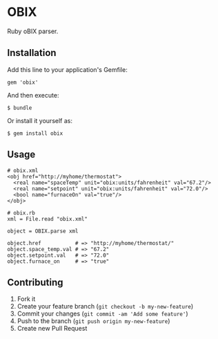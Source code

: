 # OBIX

Ruby oBIX parser.

## Installation

Add this line to your application's Gemfile:

    gem 'obix'

And then execute:

    $ bundle

Or install it yourself as:

    $ gem install obix

## Usage
    
    # obix.xml
    <obj href="http://myhome/thermostat">
      <real name="spaceTemp" unit="obix:units/fahrenheit" val="67.2"/>
      <real name="setpoint" unit="obix:units/fahrenheit" val="72.0"/>
      <bool name="furnaceOn" val="true"/>
    </obj>

    # obix.rb
    xml = File.read "obix.xml"

    object = OBIX.parse xml

    object.href           # => "http://myhome/thermostat/"
    object.space_temp.val # => "67.2"
    object.setpoint.val   # => "72.0"
    object.furnace_on     # => "true"

## Contributing

1. Fork it
2. Create your feature branch (`git checkout -b my-new-feature`)
3. Commit your changes (`git commit -am 'Add some feature'`)
4. Push to the branch (`git push origin my-new-feature`)
5. Create new Pull Request
